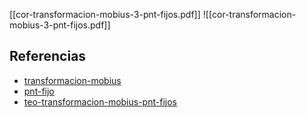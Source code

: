 [[cor-transformacion-mobius-3-pnt-fijos.pdf]]
![[cor-transformacion-mobius-3-pnt-fijos.pdf]]

## Referencias
- [transformacion-mobius](./transformacion-mobius.md)
- [pnt-fijo](./pnt-fijo.md)
- [teo-transformacion-mobius-pnt-fijos](./teo-transformacion-mobius-pnt-fijos.md)
